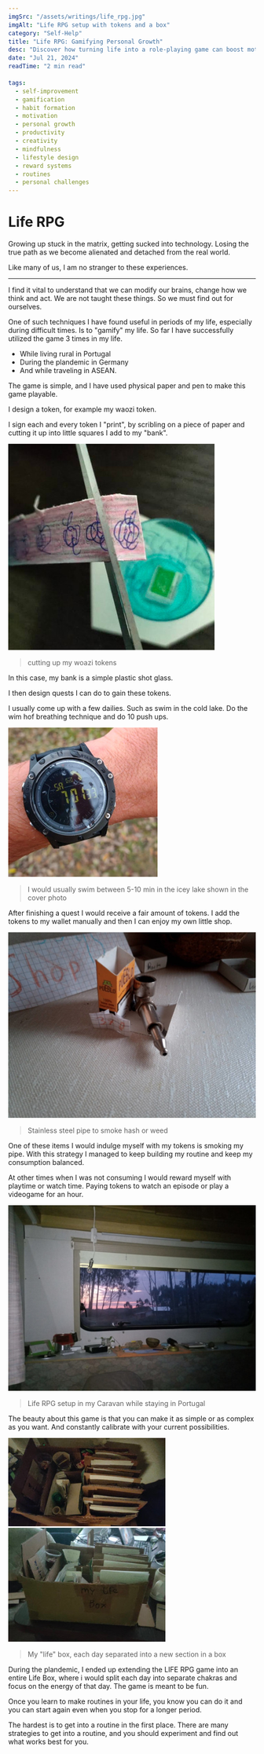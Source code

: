 ```yaml
---
imgSrc: "/assets/writings/life_rpg.jpg"
imgAlt: "Life RPG setup with tokens and a box"
category: "Self-Help"
title: "Life RPG: Gamifying Personal Growth"
desc: "Discover how turning life into a role-playing game can boost motivation and help build positive habits."
date: "Jul 21, 2024"
readTime: "2 min read"

tags:
  - self-improvement
  - gamification
  - habit formation
  - motivation
  - personal growth
  - productivity
  - creativity
  - mindfulness
  - lifestyle design
  - reward systems
  - routines
  - personal challenges
---
```

# Life RPG
Growing up stuck in the matrix, getting sucked into technology. Losing the true path as we become alienated and detached from the real world.

Like many of us, I am no stranger to these experiences.

---

I find it vital to understand that we can modify our brains, change how we think and act. We are not taught these things. So we must find out for ourselves.

One of such techniques I have found useful in periods of my life, especially during difficult times. Is to "gamify" my life. So far I have successfully utilized the game 3 times in my life.
- While living rural in Portugal
- During the plandemic in Germany
- And while traveling in ASEAN.

The game is simple, and I have used physical paper and pen to make this game playable.

I design a token, for example my waozi token.

I sign each and every token I "print", by scribling on a piece of paper and cutting it up into little squares I add to my "bank".

![Cutting up my waozi tokens](../assets/writings/life-rpg/cutting_tokens.jpg)

> cutting up my woazi tokens

In this case, my bank is a simple plastic shot glass.

I then design quests I can do to gain these tokens.

I usually come up with a few dailies. Such as swim in the cold lake. Do the wim hof breathing technique and do 10 push ups.

![stopwatch showing how long i stayed in the water](../assets/writings/life-rpg/stopwatch.jpg)
> I would usually swim between 5-10 min in the icey lake shown in the cover photo

After finishing a quest I would receive a fair amount of tokens. I add the tokens to my wallet manually and then I can enjoy my own little shop.

![A pipe displayed in the shop](../assets/writings/life-rpg/pipe_shop.jpg)
> Stainless steel pipe to smoke hash or weed

One of these items I would indulge myself with my tokens is smoking my pipe. With this strategy I managed to keep building my routine and keep my consumption balanced.

At other times when I was not consuming I would reward myself with playtime or watch time. Paying tokens to watch an episode or play a videogame for an hour.

![My life RPG setup in Portugal](../assets/writings/life-rpg/liferpg_setup_pt.jpg)
> Life RPG setup in my Caravan while staying in Portugal

The beauty about this game is that you can make it as simple or as complex as you want. And constantly calibrate with your current possibilities.

![My life Box](../assets/writings/life-rpg/lifebox_above.jpg) ![](../assets/writings/life-rpg/lifebox_front.jpg)
> My "life" box, each day separated into a new section in a box

During the plandemic, I ended up extending the LIFE RPG game into an entire Life Box, where i would split each day into separate chakras and focus on the energy of that day. The game is meant to be fun.

Once you learn to make routines in your life, you know you can do it and you can start again even when you stop for a longer period.

The hardest is to get into a routine in the first place. There are many strategies to get into a routine, and you should experiment and find out what works best for you.